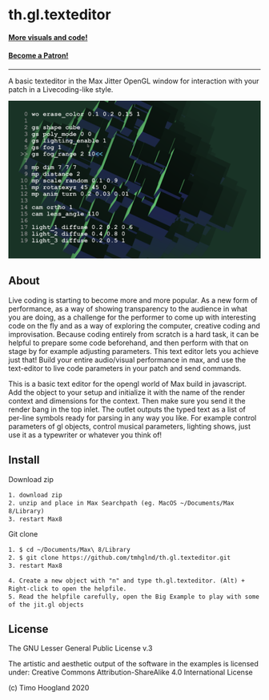 # th.gl.texteditor

#### [More visuals and code!](http://gumroad.com/tmhglnd)

#### [Become a Patron!](https://www.patreon.com/bePatron?u=9649817)

---

A basic texteditor in the Max Jitter OpenGL window for interaction with your patch in a Livecoding-like style.

![screenshot of the editor with visuals](media/screenshot.png)

## About

Live coding is starting to become more and more popular. As a new form of performance, as a way of showing transparency to the audience in what you are doing, as a challenge for the performer to come up with interesting code on the fly and as a way of exploring the computer, creative coding and improvisation. Because coding entirely from scratch is a hard task, it can be helpful to prepare some code beforehand, and then perform with that on stage by for example adjusting parameters. This text editor lets you achieve just that! Build your entire audio/visual performance in max, and use the text-editor to live code parameters in your patch and send commands.

This is a basic text editor for the opengl world of Max build in javascript. Add the object to your setup and initialize it with the name of the render context and dimensions for the context. Then make sure you send it the render bang in the top inlet. The outlet outputs the typed text as a list of per-line symbols ready for parsing in any way you like. For example control parameters of gl objects, control musical parameters, lighting shows, just use it as a typewriter or whatever you think of!

## Install

Download zip
```
1. download zip
2. unzip and place in Max Searchpath (eg. MacOS ~/Documents/Max 8/Library)
3. restart Max8
```
Git clone
```
1. $ cd ~/Documents/Max\ 8/Library
2. $ git clone https://github.com/tmhglnd/th.gl.texteditor.git
3. restart Max8
```
```
4. Create a new object with "n" and type th.gl.texteditor. (Alt) + Right-click to open the helpfile.
5. Read the helpfile carefully, open the Big Example to play with some of the jit.gl objects
```
## License

The GNU Lesser General Public License v.3

The artistic and aesthetic output of the software in the examples is licensed under:
Creative Commons Attribution-ShareAlike 4.0 International License

(c) Timo Hoogland 2020